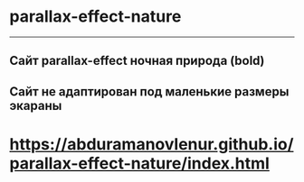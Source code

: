 # parallax-effect-nature
---
Сайт parallax-effect **ночная природа (bold)**
---
Сайт не адаптирован под маленькие размеры экараны
---
# https://abduramanovlenur.github.io/parallax-effect-nature/index.html
